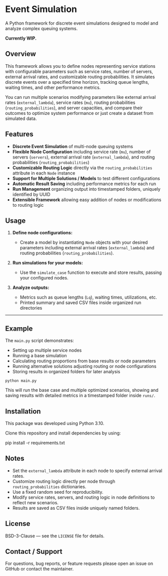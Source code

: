 # Event Simulation

A Python framework for discrete event simulations designed to model and analyze complex queuing systems.

**Currently WIP.**

## Overview

This framework allows you to define nodes representing service stations with configurable parameters such as service rates, number of servers, external arrival rates, and customizable routing probabilities. It simulates discrete events over a specified time horizon, tracking queue lengths, waiting times, and other performance metrics.

You can run multiple scenarios modifying parameters like external arrival rates (`external_lambda`), service rates (`mu`), routing probabilities (`routing_probabilities`), and server capacities, and compare their outcomes to optimize system performance or just create a dataset from simulated data.

## Features

- **Discrete Event Simulation** of multi-node queuing systems
- **Flexible Node Configuration** including service rate (`mu`), number of servers (`servers`), external arrival rate (`external_lambda`), and routing probabilities (`routing_probabilities`)
- **Customizable Routing Logic** directly via the `routing_probabilities` attribute in each `Node` instance
- **Support for Multiple Solutions / Models** to test different configurations
- **Automatic Result Saving** including performance metrics for each run
- **Run Management** organizing output into timestamped folders, uniquely identified by UUID
- **Extensible Framework** allowing easy addition of nodes or modifications to routing logic

## Usage

1. **Define node configurations:**
   - Create a model by instantiating `Node` objects with your desired parameters including external arrival rates (`external_lambda`) and routing probabilities (`routing_probabilities`).

2. **Run simulations for your models:**
   - Use the `simulate_case` function to execute and store results, passing your configured nodes.

3. **Analyze outputs:**
   - Metrics such as queue lengths (`Lq`), waiting times, utilizations, etc.
   - Printed summary and saved CSV files inside organized run directories

---

## Example

The `main.py` script demonstrates:

- Setting up multiple service nodes
- Running a base simulation
- Calculating routing proportions from base results or node parameters
- Running alternative solutions adjusting routing or node configurations
- Storing results in organized folders for later analysis

`python main.py`

This will run the base case and multiple optimized scenarios, showing and saving results with detailed metrics in a timestamped folder inside `runs/`.

## Installation

This package was developed using Python 3.10.

Clone this repository and install dependencies by using:

pip install -r requirements.txt

## Notes

- Set the `external_lambda` attribute in each node to specify external arrival rates.
- Customize routing logic directly per node through `routing_probabilities` dictionaries.
- Use a fixed random seed for reproducibility.
- Modify service rates, servers, and routing logic in node definitions to reflect new scenarios.
- Results are saved as CSV files inside uniquely named folders.

## License

BSD-3-Clause — see the `LICENSE` file for details.

## Contact / Support

For questions, bug reports, or feature requests please open an issue on GitHub or contact the maintainer.